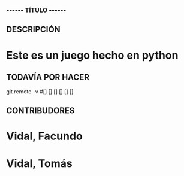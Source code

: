 ### ------ TÍTULO ------


## DESCRIPCIÓN
# Este es un juego hecho en python


## TODAVÍA POR HACER

git remote -v
#[]
[]
[]
[]
[]
[]


## CONTRIBUDORES

# Vidal, Facundo
# Vidal, Tomás

